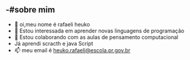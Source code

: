 -#sobre mim
- 
-   👋 oi,meu nome é rafaeli heuko
- 👀 Estou interessada em aprender novas linguagens de programação 
- 💞️ Estou colaborando com as aulas de pensamento computacional
- Já aprendi scracth e java Script
- 📫 meu email é heuko.rafaeli@escola.pr.gov.br

<!---
rafaeliheukoo/rafaeliheukoo is a ✨ special ✨ repository because its `README.md` (this file) appears on your GitHub profile.
You can click the Preview link to take a look at your changes.
--->
